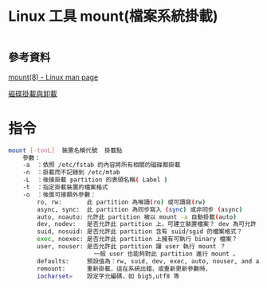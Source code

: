 # Linux 工具 mount(檔案系統掛載)

```
```

## 參考資料

[mount(8) - Linux man page](https://linux.die.net/man/8/mount)

[磁碟掛載與卸載](https://dywang.csie.cyut.edu.tw/dywang/linuxSystem/node43.html)

# 指令

```bash
mount [-tonL]  裝置名稱代號  掛載點
	參數：
	-a  ：依照 /etc/fstab 的內容將所有相關的磁碟都掛載
	-n  ：掛載而不記錄到 /etc/mtab
	-L  ：後接掛載 partition 的表頭名稱( Label )
	-t  ：指定掛載裝置的檔案格式
	-o  ：後面可接額外參數：
		ro, rw:       此 partition 為唯讀(ro) 或可讀寫(rw)
		async, sync:  此 partition 為同步寫入 (sync) 或非同步 (async)
		auto, noauto: 允許此 partition 被以 mount -a 自動掛載(auto)
		dev, nodev:   是否允許此 partition 上，可建立裝置檔案？ dev 為可允許
		suid, nosuid: 是否允許此 partition 含有 suid/sgid 的檔案格式？
		exec, noexec: 是否允許此 partition 上擁有可執行 binary 檔案？
		user, nouser: 是否允許此 partition 讓 user 執行 mount ？
						一般 user 也能夠對此 partition 進行 mount 。
		defaults:     預設值為：rw, suid, dev, exec, auto, nouser, and async
		remount:      重新掛載，這在系統出錯，或重新更新參數時，
		iocharset=    設定字元編碼，如 big5,utf8 等
```
